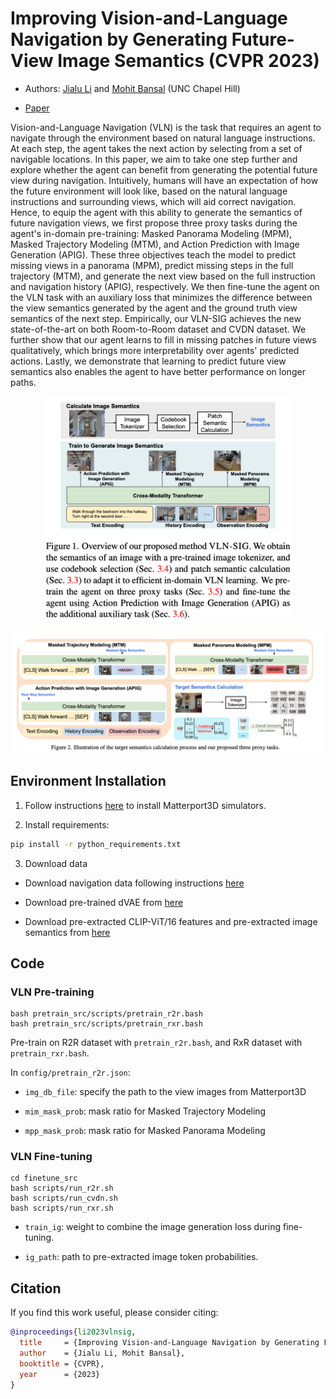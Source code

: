 # Improving Vision-and-Language Navigation by Generating Future-View Image Semantics (CVPR 2023)

* Authors: [Jialu Li](https://jialuli-luka.github.io/) and [Mohit Bansal](https://www.cs.unc.edu/~mbansal/) (UNC Chapel Hill)

* [Paper](https://arxiv.org/abs/2304.04907)

Vision-and-Language Navigation (VLN) is the task that requires an agent to navigate through the environment based on natural language instructions. At each step, the agent takes the next action by selecting from a set of navigable locations. In this paper, we aim to take one step further and explore whether the agent can benefit from generating the potential future view during navigation. Intuitively, humans will have an expectation of how the future environment will look like, based on the natural language instructions and surrounding views, which will aid correct navigation. Hence, to equip the agent with this ability to generate the semantics of future navigation views, we first propose three proxy tasks during the agent's in-domain pre-training: Masked Panorama Modeling (MPM), Masked Trajectory Modeling (MTM), and Action Prediction with Image Generation (APIG). These three objectives teach the model to predict missing views in a panorama (MPM), predict missing steps in the full trajectory (MTM), and generate the next view based on the full instruction and navigation history (APIG), respectively. We then fine-tune the agent on the VLN task with an auxiliary loss that minimizes the difference between the view semantics generated by the agent and the ground truth view semantics of the next step. Empirically, our VLN-SIG achieves the new state-of-the-art on both Room-to-Room dataset and CVDN dataset. We further show that our agent learns to fill in missing patches in future views qualitatively, which brings more interpretability over agents' predicted actions. Lastly, we demonstrate that learning to predict future view semantics also enables the agent to have better performance on longer paths.


<p align="center">
<img src="./figures/intro.png" alt="intro image" width="400"/>
</p>

<p align="center">
<img src="./figures/method.png" alt="intro image" width="700"/>
</p>

## Environment Installation

1. Follow instructions [here](https://github.com/clip-vil/CLIP-ViL/tree/master/CLIP-ViL-VLN) to install Matterport3D simulators.

2. Install requirements:

```bash
pip install -r python_requirements.txt
```

3. Download data

* Download navigation data following instructions [here](https://github.com/cshizhe/VLN-HAMT)

* Download pre-trained dVAE from [here](https://github.com/openai/DALL-E)

* Download pre-extracted CLIP-ViT/16 features and pre-extracted image semantics from [here](https://www.dropbox.com/sh/fftfotbac9878cc/AAD6Al1eRlbm3-lctyoKxWs9a?dl=0)

## Code

### VLN Pre-training
```
bash pretrain_src/scripts/pretrain_r2r.bash
bash pretrain_src/scripts/pretrain_rxr.bash
```

Pre-train on R2R dataset with `pretrain_r2r.bash`, and RxR dataset with `pretrain_rxr.bash`.

In `config/pretrain_r2r.json`:

* `img_db_file`: specify the path to the view images from Matterport3D

* `mim_mask_prob`: mask ratio for Masked Trajectory Modeling

* `mpp_mask_prob`: mask ratio for Masked Panorama Modeling

### VLN Fine-tuning
```
cd finetune_src
bash scripts/run_r2r.sh
bash scripts/run_cvdn.sh
bash scripts/run_rxr.sh
```

* `train_ig`: weight to combine the image generation loss during fine-tuning.

* `ig_path`: path to pre-extracted image token probabilities.


## Citation

If you find this work useful, please consider citing:

```bibtex
@inproceedings{li2023vlnsig,
  title     = {Improving Vision-and-Language Navigation by Generating Future-View Image Semantics},
  author    = {Jialu Li, Mohit Bansal},
  booktitle = {CVPR},
  year      = {2023}
}
```
